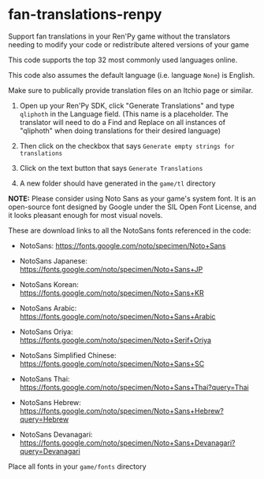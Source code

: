 # fan-translations-renpy
Support fan translations in your Ren'Py game without the translators needing to modify your code or redistribute altered versions of your game

This code supports the top 32 most commonly used languages online.

This code also assumes the default language (i.e. language `None`) is English.

Make sure to publically provide translation files on an Itchio page or similar. 

1. Open up your Ren'Py SDK, click "Generate Translations" and type `qliphoth` in the Language field. (This name is a placeholder. The translator will need to do a Find and Replace on all instances of "qliphoth" when doing translations for their desired language)

2. Then click on the checkbox that says `Generate empty strings for translations` 

3. Click on the text button that says `Generate Translations`

4. A new folder should have generated in the `game/tl` directory

**NOTE:** Please consider using Noto Sans as your game's system font. It is an open-source font designed by Google under the SIL Open Font License, and it looks pleasant enough for most visual novels.

These are download links to all the NotoSans fonts referenced in the code:

* NotoSans: https://fonts.google.com/noto/specimen/Noto+Sans

* NotoSans Japanese: https://fonts.google.com/noto/specimen/Noto+Sans+JP

* NotoSans Korean: https://fonts.google.com/noto/specimen/Noto+Sans+KR

* NotoSans Arabic: https://fonts.google.com/noto/specimen/Noto+Sans+Arabic

* NotoSans Oriya: https://fonts.google.com/noto/specimen/Noto+Serif+Oriya

* NotoSans Simplified Chinese: https://fonts.google.com/noto/specimen/Noto+Sans+SC

* NotoSans Thai: https://fonts.google.com/noto/specimen/Noto+Sans+Thai?query=Thai

* NotoSans Hebrew: https://fonts.google.com/noto/specimen/Noto+Sans+Hebrew?query=Hebrew

* NotoSans Devanagari: https://fonts.google.com/noto/specimen/Noto+Sans+Devanagari?query=Devanagari

Place all fonts in your `game/fonts` directory
